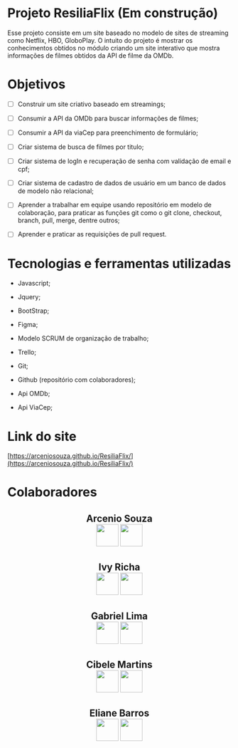 # Projeto ResiliaFlix (Em construção)

Esse projeto consiste em um site baseado no modelo de sites de streaming como Netflix, HBO, GloboPlay. O intuito do projeto é mostrar os conhecimentos obtidos no módulo criando um site interativo que mostra informações de filmes obtidos da API de filme da OMDb.

# Objetivos

- [ ] Construir um site criativo baseado em streamings;

- [ ] Consumir a API da OMDb para buscar informações de filmes;

- [ ] Consumir a API da viaCep para preenchimento de formulário;

- [ ] Criar sistema de busca de filmes por titulo;

- [ ] Criar sistema de logIn e recuperação de senha com validação de email e cpf;

- [ ] Criar sistema de cadastro de dados de usuário em um banco de dados de modelo não relacional;

- [ ] Aprender a trabalhar em equipe usando repositório em modelo de colaboração, para praticar as funções git como o git clone, checkout, branch, pull, merge, dentre outros;

- [ ] Aprender e praticar as requisições de pull request.

# Tecnologias e ferramentas utilizadas

 - Javascript;

 - Jquery;

 - BootStrap;

 - Figma;

 - Modelo SCRUM de organização de trabalho;

 - Trello;

 - Git;

 - Github (repositório com colaboradores);

 - Api OMDb;

 - Api ViaCep;

 # Link do site

 [https://arceniosouza.github.io/ResiliaFlix/](https://arceniosouza.github.io/ResiliaFlix/)

 # Colaboradores
 
   <div align="center">
      <h2>Arcenio Souza <br> 
        <a href="https://www.linkedin.com/in/arceniofso/"><img width="50" height="50" src="https://img.icons8.com/color/48/000000/linkedin.png"/></a>
        <a href="https://github.com/ArcenioSouza"><img width="50" height="50" src="https://img.icons8.com/fluency-systems-filled/48/000000/github.png"/></a>
      </h2>  
   </div>
   
   <div align="center">
      <h2>Ivy Richa <br> 
        <a href="https://www.linkedin.com/in/ivy-richa-30632517a/"><img width="50" height="50" src="https://img.icons8.com/color/48/000000/linkedin.png"/></a>
        <a href="https://github.com/Ivyrch"><img width="50" height="50" src="https://img.icons8.com/fluency-systems-filled/48/000000/github.png"/></a>
      </h2>  
   </div>
   
   <div align="center">
      <h2>Gabriel Lima <br> 
        <a href="https://www.linkedin.com/in/gabrielimasantos/"><img width="50" height="50" src="https://img.icons8.com/color/48/000000/linkedin.png"/></a>
        <a href="https://github.com/eogakrl"><img width="50" height="50" src="https://img.icons8.com/fluency-systems-filled/48/000000/github.png"/></a>
      </h2>  
   </div>
   
   <div align="center">
      <h2>Cibele Martins <br> 
        <a href="https://www.linkedin.com/in/cibele-martins-85b910169/"><img width="50" height="50" src="https://img.icons8.com/color/48/000000/linkedin.png"/></a>
        <a href="https://github.com/CibeleMartins"><img width="50" height="50" src="https://img.icons8.com/fluency-systems-filled/48/000000/github.png"/></a>
      </h2>  
   </div>

   <div align="center">
      <h2>Eliane Barros <br> 
        <a href="https://www.linkedin.com/in/eliane-barros-445b17113/"><img width="50" height="50" src="https://img.icons8.com/color/48/000000/linkedin.png"/></a>
        <a href="https://github.com/elianebdias"><img width="50" height="50" src="https://img.icons8.com/fluency-systems-filled/48/000000/github.png"/></a>
      </h2>  
   </div>
   
   


 

